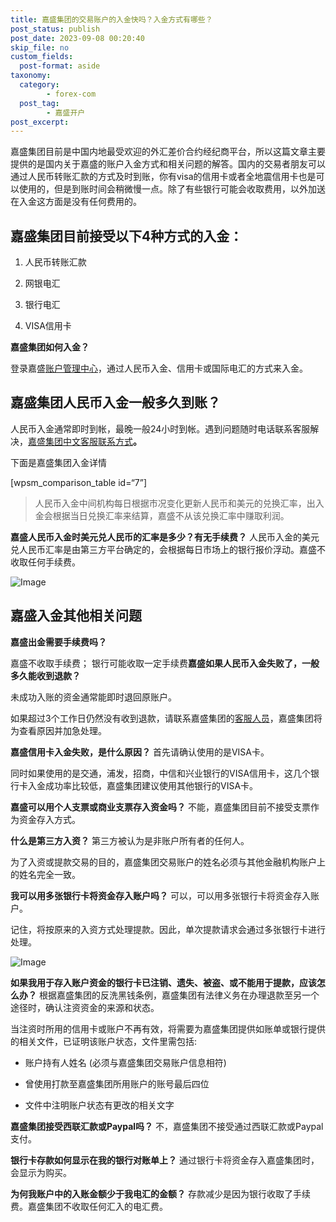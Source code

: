 ```yaml
---
title: 嘉盛集团的交易账户的入金快吗？入金方式有哪些？
post_status: publish
post_date: 2023-09-08 00:20:40
skip_file: no
custom_fields: 
  post-format: aside
taxonomy:
  category:
        - forex-com
  post_tag:
        - 嘉盛开户
post_excerpt: 
---
```

嘉盛集团目前是中国内地最受欢迎的外汇差价合约经纪商平台，所以这篇文章主要提供的是国内关于嘉盛的账户入金方式和相关问题的解答。国内的交易者朋友可以通过人民币转账汇款的方式及时到账，你有visa的信用卡或者全地震信用卡也是可以使用的，但是到账时间会稍微慢一点。除了有些银行可能会收取费用，以外加送在入金这方面是没有任何费用的。

## 嘉盛集团目前接受以下4种方式的入金：

1. 人民币转账汇款

1. 网银电汇

1. 银行电汇

1. VISA信用卡

**嘉盛集团如何入金？**

登录嘉盛[账户管理中心](https://account.denglupingtai.com/login/forexglzh)，通过人民币入金、信用卡或国际电汇的方式来入金。

## **嘉盛集团人民币入金一般多久到账？**

人民币入金通常即时到帐，最晚一般24小时到帐。遇到问题随时电话联系客服解决，[嘉盛集团中文客服联系方式](http://www.ssgg.net/forex-customer-service.html)**。**

下面是嘉盛集团入金详情

[wpsm_comparison_table id=“7”]

> 人民币入金中间机构每日根据市况变化更新人民币和美元的兑换汇率，出入金会根据当日兑换汇率来结算，嘉盛不从该兑换汇率中赚取利润。

**嘉盛人民币入金时美元兑人民币的汇率是多少？有无手续费？**
人民币入金的美元兑人民币汇率是由第三方平台确定的，会根据每日市场上的银行报价浮动。嘉盛不收取任何手续费。

![Image](https://cdn.fendou.la/tuoss/forex-save-money.jpg)

## 嘉盛入金其他相关问题

**嘉盛出金需要手续费吗？**

嘉盛不收取手续费； 银行可能收取一定手续费**嘉盛如果人民币入金失败了，一般多久能收到退款？**

未成功入账的资金通常能即时退回原账户。

如果超过3个工作日仍然没有收到退款，请联系嘉盛集团的[客服人员](http://www.ssgg.net/forex-customer-service.html)，嘉盛集团将为查看原因并加急处理。

**嘉盛信用卡入金失败，是什么原因？**
首先请确认使用的是VISA卡。

同时如果使用的是交通，浦发，招商，中信和兴业银行的VISA信用卡，这几个银行卡入金成功率比较低，嘉盛集团建议使用其他银行的VISA卡。

**嘉盛可以用个人支票或商业支票存入资金吗？**
不能，嘉盛集团目前不接受支票作为资金存入方式。

**什么是第三方入资？**
第三方被认为是非账户所有者的任何人。

为了入资或提款交易的目的，嘉盛集团交易账户的姓名必须与其他金融机构账户上的姓名完全一致。

**我可以用多张银行卡将资金存入账户吗？**
可以，可以用多张银行卡将资金存入账户。

记住，将按原来的入资方式处理提款。因此，单次提款请求会通过多张银行卡进行处理。

![Image](https://cdn.fendou.la/tuoss/forex-save-money.png)

**如果我用于存入账户资金的银行卡已注销、遗失、被盗、或不能用于提款，应该怎么办？**
根据嘉盛集团的反洗黑钱条例，嘉盛集团有法律义务在办理退款至另一个途径时，确认注资资金的来源和状态。

当注资时所用的信用卡或账户不再有效，将需要为嘉盛集团提供如账单或银行提供的相关文件，已证明该账户状态，文件里需包括:

* 账户持有人姓名 (必须与嘉盛集团交易账户信息相符)

* 曾使用打款至嘉盛集团所用账户的账号最后四位

* 文件中注明账户状态有更改的相关文字

**嘉盛集团接受西联汇款或Paypal吗？**
不，嘉盛集团不接受通过西联汇款或Paypal支付。

**银行卡存款如何显示在我的银行对账单上？**
通过银行卡将资金存入嘉盛集团时，会显示为购买。

**为何我账户中的入账金额少于我电汇的金额？**
存款减少是因为银行收取了手续费。嘉盛集团不收取任何汇入的电汇费。